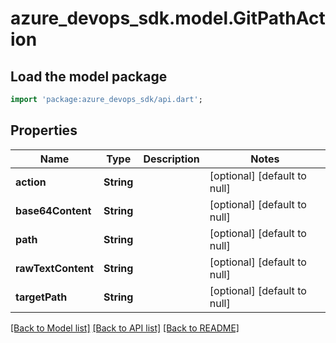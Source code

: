 # azure_devops_sdk.model.GitPathAction

## Load the model package
```dart
import 'package:azure_devops_sdk/api.dart';
```

## Properties
Name | Type | Description | Notes
------------ | ------------- | ------------- | -------------
**action** | **String** |  | [optional] [default to null]
**base64Content** | **String** |  | [optional] [default to null]
**path** | **String** |  | [optional] [default to null]
**rawTextContent** | **String** |  | [optional] [default to null]
**targetPath** | **String** |  | [optional] [default to null]

[[Back to Model list]](../README.md#documentation-for-models) [[Back to API list]](../README.md#documentation-for-api-endpoints) [[Back to README]](../README.md)


